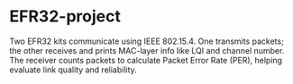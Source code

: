 # EFR32-project
Two EFR32 kits communicate using IEEE 802.15.4. One transmits packets; the other receives and prints MAC-layer info like LQI and channel number. The receiver counts packets to calculate Packet Error Rate (PER), helping evaluate link quality and reliability.
